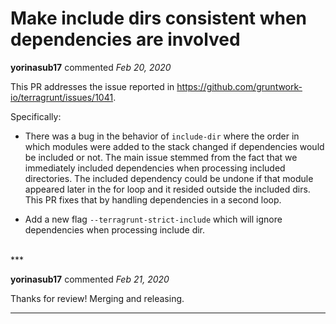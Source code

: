 # Make include dirs consistent when dependencies are involved

**yorinasub17** commented *Feb 20, 2020*

This PR addresses the issue reported in https://github.com/gruntwork-io/terragrunt/issues/1041.

Specifically:

- There was a bug in the behavior of `include-dir` where the order in which modules were added to the stack changed if dependencies would be included or not. The main issue stemmed from the fact that we immediately included dependencies when processing included directories. The included dependency could be undone if that module appeared later in the for loop and it resided outside the included dirs. This PR fixes that by handling dependencies in a second loop.

- Add a new flag `--terragrunt-strict-include` which will ignore dependencies when processing include dir.
<br />
***


**yorinasub17** commented *Feb 21, 2020*

Thanks for review! Merging and releasing.
***

